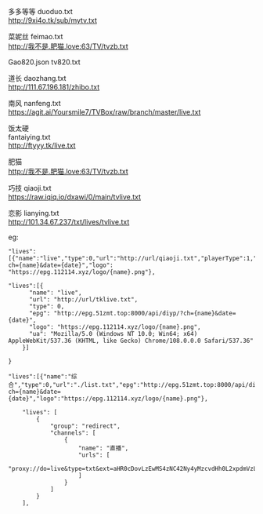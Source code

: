多多等等 duoduo.txt    
http://9xi4o.tk/sub/mytv.txt


菜妮丝 feimao.txt  
http://我不是.肥猫.love:63/TV/tvzb.txt  

Gao820.json tv820.txt  

道长 daozhang.txt  
http://111.67.196.181/zhibo.txt

南风 nanfeng.txt  
https://agit.ai/Yoursmile7/TVBox/raw/branch/master/live.txt

饭太硬   
fantaiying.txt  
http://ftyyy.tk/live.txt

肥猫  
http://我不是.肥猫.love:63/TV/tvzb.txt  

巧技 qiaoji.txt  
https://raw.iqiq.io/dxawi/0/main/tvlive.txt


恋影 lianying.txt  
http://101.34.67.237/txt/lives/tvlive.txt



eg:
```
"lives":[{"name":"live","type":0,"url":"http://url/qiaoji.txt","playerType":1,"epg":"http://epg.112114.xyz/?ch={name}&date={date}","logo": "https://epg.112114.xyz/logo/{name}.png"},
```
 
```
"lives":[{
      "name": "live",
      "url": "http://url/tklive.txt",
      "type": 0,
      "epg": "http://epg.51zmt.top:8000/api/diyp/?ch={name}&date={date}",
      "logo": "https://epg.112114.xyz/logo/{name}.png",
      "ua": "Mozilla/5.0 (Windows NT 10.0; Win64; x64) AppleWebKit/537.36 (KHTML, like Gecko) Chrome/108.0.0.0 Safari/537.36"
    }]

}

```

```
"lives":[{"name":"综合","type":0,"url":"./list.txt","epg":"http://epg.51zmt.top:8000/api/diyp/?ch={name}&date={date}","logo":"https://epg.112114.xyz/logo/{name}.png"},
```

```
    "lives": [
        {
            "group": "redirect",
            "channels": [
                {
                    "name": "直播",
                    "urls": [
                        "proxy://do=live&type=txt&ext=aHR0cDovLzEwMS4zNC42Ny4yMzcvdHh0L2xpdmVzL3R2bGl2ZS50eHQ="
                    ]
                }
            ]
        }
    ],
```    
